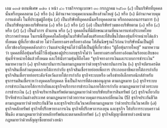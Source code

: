 เลม ๑๓๗ ตอนพิเศษ ๑๗๓
ง
หน้า ๔๐
ราชกิจจานุเบกษา
๓๐ กรกฎาคม ๒๕๖๓
(๔) เป็นบริษัทที่บุคคลนั้นหรือบุคคลตาม (๑) หรือ (๒) มีอำนาจควบคุมคะแนนเสียงส่วนใหญ่
(๑) หรือ (๒) มีอำนาจควบคุมการแต่งตั้ง
ในที่ประชุมผู้ถือหุ้น
(๕) เป็นบริษัทที่บุคคลนั้นหรือบุคคลตาม
หรือถอดถอนกรรมการ
(๖) เป็นบริษัทลูกของบริษัทตาม (๓) หรือ (๔) หรือ (๕)
(๗) เป็นบริษัทร่วมของบริษัทตาม (๓) หรือ (๔) หรือ (๕)
(๔) เป็นตัวการ ตัวแทน หรือ
(๔) บุคคลอื่นที่มีลักษณะตามที่ธนาคารแห่งประเทศไทยประกาศกำหนด
ในกรณีที่บุคคลใดถือหุ้นในบริษัทใดตั้งแต่ร้อยละยี่สิบขึ้นไปของหุ้นที่จำหน่ายได้แล้วทั้งหมด
ผู้ที่เกี่ยวข้องด้วย
ไม่ว่าโดยทางตรงหรือทางอ้อม ให้สันนิษฐานไว้ก่อนว่าบริษัทนั้นเป็นผู้ที่เกี่ยวข้องกับบุคคลดังกล่าว
เว้นแต่จะพิสูจน์ได้ว่ามิได้เป็นผู้ที่เกี่ยวข้อง
“ผู้ถือหุ้นรายใหญ่” หมายความว่า บุคคลที่ถือหุ้นหรือมีไว้ซึ่งหุ้นของผู้ประกอบธุรกิจไม่ว่า
โดยทางตรงหรือทางอ้อมเกินร้อยละสิบของหุ้นที่จำหน่ายได้แล้วทั้งหมด และให้นับรวมหุ้นที่ถือโดย
“ธุรกิจทางการเงินและระบบการชำระเงิน” หมายความว่า
(๑) ธุรกิจสถาบันการเงินตามกฎหมายว่าด้วยธุรกิจสถาบันการเงิน
(๒) ธุรกิจบัตรเครดิต ธุรกิจสินเชื่อส่วนบุคคลภายใต้การกำกับ ธุรกิจสินเชื่อรายย่อยเพื่อการ
ประกอบอาชีพภายใต้การกำกับ ธุรกิจสินเชื่อรายย่อยระดับจังหวัดภายใต้การกำกับ ธุรกิจระบบหรือ
เครือข่ายอิเล็กทรอนิกส์สำหรับธุรกรรมสินเชื่อระหว่างบุคคลกับบุคคล ซึ่งเป็นกิจการที่ต้องขออนุญาต
ตามกฎหมาย
(๓) ธุรกิจระบบการชำระเงินภายใต้การกำกับและธุรกิจบริการการชำระเงินภายใต้การกำกับ
ตามกฎหมายว่าด้วยระบบการชำระเงิน
(๔) ธุรกิจบริหารสินทรัพย์ตามกฎหมายว่าด้วยบริษัทบริหารสินทรัพย์
(๕) ธุรกิจเกี่ยวกับปัจจัยชำระเงินต่างประเทศ ตามกฎหมายว่าด้วยการควบคุมการแลกเปลี่ยนเงิน
(5) ธุรกิจประกันชีวิตตามกฎหมายว่าด้วยประกันชีวิต และธุรกิจประกันวินาศภัยตามกฎหมาย
ว่าด้วยประกันวินาศภัย
(๗) ธุรกิจหลักทรัพย์ ธุรกิจที่ปรึกษาทางการเงิน ธุรกิจที่ปรึกษาการลงทุน และธุรกิจ
ให้บริการระบบคราวด์ฟันดึง ตามกฎหมายว่าด้วยหลักทรัพย์และตลาดหลักทรัพย์
(๔) ธุรกิจสัญญาซื้อขายล่วงหน้าตามกฎหมายว่าด้วยสัญญาซื้อขายล่วงหน้า
